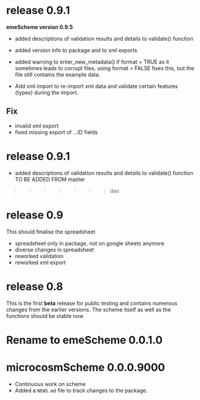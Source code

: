 
# release 0.9.1
**emeScheme version 0.9.5**
* added descriptions of validation results and details to validate() function
* added version info to package and to xml exports
* added warning to enter_new_metadata() if format = TRUE as it sometimes leads to corrupt files. using format = FALSE fixes this, but the file still contains the example data.


* Add xml import to re-import xml data and validate certain features (types) during the import.

## Fix
* invalid xml export
* fixed missing export of ...ID fields


# release 0.9.1

* added descriptions of validation results and details to validate() function
TO BE ADDED FROM master
>>>>>>> dev

# release 0.9
This should finalise the spreadsheet

* spreadsheet only in package, not on google sheets anymore
* diverse changes in spreadsheet
* reworked validation
* reworked xml export

# release 0.8
This is the first **beta** release for public testing and contains numerous changes from the earlier versions.
The scheme itself as well as the functions should be stable now.

# Rename to emeScheme 0.0.1.0

# microcosmScheme 0.0.0.9000

* Continuous work on scheme
* Added a `NEWS.md` file to track changes to the package.



